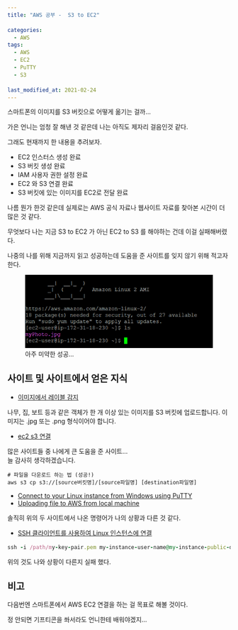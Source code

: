 ```yaml
---
title: "AWS 공부 -  S3 to EC2"

categories:
  - AWS
tags: 
  - AWS
  - EC2
  - PuTTY
  - S3

last_modified_at: 2021-02-24
---
```


스마트폰의 이미지를 S3 버킷으로 어떻게 옮기는 걸까...

가은 언니는 엄청 잘 해낸 것 같은데 나는 아직도 제자리 걸음인것 같다.

그래도 현재까지 한 내용을 추려보자.

   * EC2 인스터스 생성 완료
   * S3 버킷 생성 완료
   * IAM 사용자 권한 설정 완료
   * EC2 와 S3 연결 완료
   * S3 버킷에 있는 이미지를 EC2로 전달 완료

나름 뭔가 한것 같은데 실제로는 AWS 공식 자료나 웹사이트 자료를 찾아본 시간이 더 많은 것 같다.

무엇보다 나는 지금 S3 to EC2 가 아닌 EC2 to S3 를 해야하는 건데 이걸 실패해버렸다.

나중의 나를 위해 지금까지 읽고 성공하는데 도움을 준 사이트를 잊지 않기 위해 적고자 한다.
 
<figure class="align-center">
  <a href="/assets/images/2021-02-24-success.PNG"><img src="/assets/images/2021-02-24-success.PNG"/></a>
  <figcaption>아주 미약한 성공...</figcaption>
</figure>

## 사이트 및 사이트에서 얻은 지식

   * [이미지에서 레이블 감지](https://docs.aws.amazon.com/ko_kr/rekognition/latest/dg/labels-detect-labels-image.html)

나무, 집, 보트 등과 같은 객체가 한 개 이상 있는 이미지를 S3 버킷에 업로드합니다. 이미지는 .jpg 또는 .png 형식이어야 합니다.

   * [ec2 s3 연결](https://twofootdog.tistory.com/36)

많은 사이트들 중 나에게 큰 도움을 준 사이트... <br> 늘 감사히 생각하겠습니다.

```
# 파일을 다운로드 하는 법 (성공!)
aws s3 cp s3://[source버킷명]/[source파일명] [destination파일명] 
```


   * [Connect to your Linux instance from Windows using PuTTY](https://docs.aws.amazon.com/AWSEC2/latest/UserGuide/putty.html)
   * [Uploading file to AWS from local machine](https://stackoverflow.com/questions/18169455/uploading-file-to-aws-from-local-machine)

솔직히 위의 두 사이트에서 나온 명령어가 나의 상황과 다른 것 같다.

   * [SSH 클라이언트를 사용하여 Linux 인스턴스에 연결](https://docs.aws.amazon.com/ko_kr/AWSEC2/latest/UserGuide/AccessingInstancesLinux.html)

```ruby
ssh -i /path/my-key-pair.pem my-instance-user-name@my-instance-public-dns-name
```

위의 것도 나와 상황이 다른지 실패 했다. 

## 비고

다음번엔 스마트폰에서 AWS EC2 연결을 하는 걸 목표로 해볼 것이다.

정 안되면 기프티콘을 쏴서라도 언니한테 배워야겠지...



